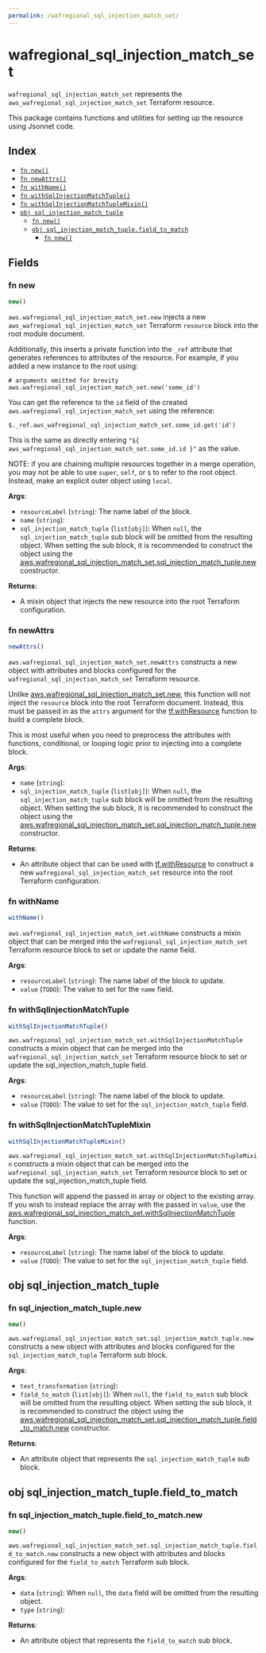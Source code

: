```yaml
---
permalink: /wafregional_sql_injection_match_set/
---
```


# wafregional_sql_injection_match_set

`wafregional_sql_injection_match_set` represents the `aws_wafregional_sql_injection_match_set` Terraform resource.



This package contains functions and utilities for setting up the resource using Jsonnet code.


## Index

* [`fn new()`](#fn-new)
* [`fn newAttrs()`](#fn-newattrs)
* [`fn withName()`](#fn-withname)
* [`fn withSqlInjectionMatchTuple()`](#fn-withsqlinjectionmatchtuple)
* [`fn withSqlInjectionMatchTupleMixin()`](#fn-withsqlinjectionmatchtuplemixin)
* [`obj sql_injection_match_tuple`](#obj-sql_injection_match_tuple)
  * [`fn new()`](#fn-sql_injection_match_tuplenew)
  * [`obj sql_injection_match_tuple.field_to_match`](#obj-sql_injection_match_tuplefield_to_match)
    * [`fn new()`](#fn-sql_injection_match_tuplefield_to_matchnew)

## Fields

### fn new

```ts
new()
```


`aws.wafregional_sql_injection_match_set.new` injects a new `aws_wafregional_sql_injection_match_set` Terraform `resource`
block into the root module document.

Additionally, this inserts a private function into the `_ref` attribute that generates references to attributes of the
resource. For example, if you added a new instance to the root using:

    # arguments omitted for brevity
    aws.wafregional_sql_injection_match_set.new('some_id')

You can get the reference to the `id` field of the created `aws.wafregional_sql_injection_match_set` using the reference:

    $._ref.aws_wafregional_sql_injection_match_set.some_id.get('id')

This is the same as directly entering `"${ aws_wafregional_sql_injection_match_set.some_id.id }"` as the value.

NOTE: if you are chaining multiple resources together in a merge operation, you may not be able to use `super`, `self`,
or `$` to refer to the root object. Instead, make an explicit outer object using `local`.

**Args**:
  - `resourceLabel` (`string`): The name label of the block.
  - `name` (`string`): 
  - `sql_injection_match_tuple` (`list[obj]`):  When `null`, the `sql_injection_match_tuple` sub block will be omitted from the resulting object. When setting the sub block, it is recommended to construct the object using the [aws.wafregional_sql_injection_match_set.sql_injection_match_tuple.new](#fn-wafregionalsqlinjectionmatchsetsqlinjectionmatchtuplenew) constructor.

**Returns**:
- A mixin object that injects the new resource into the root Terraform configuration.


### fn newAttrs

```ts
newAttrs()
```


`aws.wafregional_sql_injection_match_set.newAttrs` constructs a new object with attributes and blocks configured for the `wafregional_sql_injection_match_set`
Terraform resource.

Unlike [aws.wafregional_sql_injection_match_set.new](#fn-wafregionalsqlinjectionmatchsetnew), this function will not inject the `resource`
block into the root Terraform document. Instead, this must be passed in as the `attrs` argument for the
[tf.withResource](https://github.com/tf-libsonnet/core/tree/main/docs#fn-withresource) function to build a complete block.

This is most useful when you need to preprocess the attributes with functions, conditional, or looping logic prior to
injecting into a complete block.

**Args**:
  - `name` (`string`): 
  - `sql_injection_match_tuple` (`list[obj]`):  When `null`, the `sql_injection_match_tuple` sub block will be omitted from the resulting object. When setting the sub block, it is recommended to construct the object using the [aws.wafregional_sql_injection_match_set.sql_injection_match_tuple.new](#fn-wafregionalsqlinjectionmatchsetsqlinjectionmatchtuplenew) constructor.

**Returns**:
  - An attribute object that can be used with [tf.withResource](https://github.com/tf-libsonnet/core/tree/main/docs#fn-withresource) to construct a new `wafregional_sql_injection_match_set` resource into the root Terraform configuration.


### fn withName

```ts
withName()
```

`aws.wafregional_sql_injection_match_set.withName` constructs a mixin object that can be merged into the `wafregional_sql_injection_match_set`
Terraform resource block to set or update the name field.



**Args**:
  - `resourceLabel` (`string`): The name label of the block to update.
  - `value` (`TODO`): The value to set for the `name` field.


### fn withSqlInjectionMatchTuple

```ts
withSqlInjectionMatchTuple()
```

`aws.wafregional_sql_injection_match_set.withSqlInjectionMatchTuple` constructs a mixin object that can be merged into the `wafregional_sql_injection_match_set`
Terraform resource block to set or update the sql_injection_match_tuple field.



**Args**:
  - `resourceLabel` (`string`): The name label of the block to update.
  - `value` (`TODO`): The value to set for the `sql_injection_match_tuple` field.


### fn withSqlInjectionMatchTupleMixin

```ts
withSqlInjectionMatchTupleMixin()
```

`aws.wafregional_sql_injection_match_set.withSqlInjectionMatchTupleMixin` constructs a mixin object that can be merged into the `wafregional_sql_injection_match_set`
Terraform resource block to set or update the sql_injection_match_tuple field.

This function will append the passed in array or object to the existing array. If you wish
to instead replace the array with the passed in `value`, use the [aws.wafregional_sql_injection_match_set.withSqlInjectionMatchTuple](TODO)
function.


**Args**:
  - `resourceLabel` (`string`): The name label of the block to update.
  - `value` (`TODO`): The value to set for the `sql_injection_match_tuple` field.


## obj sql_injection_match_tuple



### fn sql_injection_match_tuple.new

```ts
new()
```


`aws.wafregional_sql_injection_match_set.sql_injection_match_tuple.new` constructs a new object with attributes and blocks configured for the `sql_injection_match_tuple`
Terraform sub block.



**Args**:
  - `text_transformation` (`string`): 
  - `field_to_match` (`list[obj]`):  When `null`, the `field_to_match` sub block will be omitted from the resulting object. When setting the sub block, it is recommended to construct the object using the [aws.wafregional_sql_injection_match_set.sql_injection_match_tuple.field_to_match.new](#fn-sqlinjectionmatchtuplefieldtomatchnew) constructor.

**Returns**:
  - An attribute object that represents the `sql_injection_match_tuple` sub block.


## obj sql_injection_match_tuple.field_to_match



### fn sql_injection_match_tuple.field_to_match.new

```ts
new()
```


`aws.wafregional_sql_injection_match_set.sql_injection_match_tuple.field_to_match.new` constructs a new object with attributes and blocks configured for the `field_to_match`
Terraform sub block.



**Args**:
  - `data` (`string`):  When `null`, the `data` field will be omitted from the resulting object.
  - `type` (`string`): 

**Returns**:
  - An attribute object that represents the `field_to_match` sub block.
